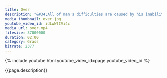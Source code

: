 ```yaml
---
title: Over
description: "&#34;All of man's difficulties are caused by his inability to sit, quietly, in a room by himself.&#34; -  Blaise Pascal"
media_thumbnail: over.jpg
youtube_video_id: idLwWfIVi4c
media_url: over.mp4
filesize: 37000000
duration: 02:00
category: Grass
bitrate: 2377
---
```


{% include youtube.html youtube_video_id=page.youtube_video_id %}

<div class="buddha_quote">{{page.description}}</div>
